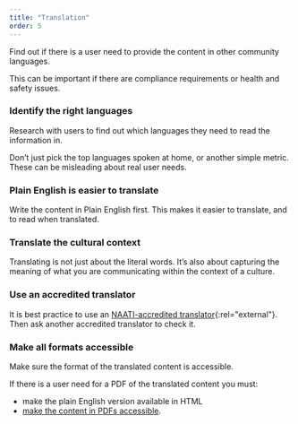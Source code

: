 ```yaml
---
title: "Translation"
order: 5
---
```


Find out if there is a user need to provide the content in other community languages.

This can be important if there are compliance requirements or health and safety issues.

### Identify the right languages

Research with users to find out which languages they need to read the information in.

Don’t just pick the top languages spoken at home, or another simple metric. These can be misleading about real user needs.

### Plain English is easier to translate

Write the content in Plain English first. This makes it easier to translate, and to read when translated.

### Translate the cultural context

Translating is not just about the literal words. It’s also about capturing the meaning of what you are communicating within the context of a culture.

### Use an accredited translator

It is best practice to use an [NAATI-accredited translator](https://www.naati.com.au/){:rel="external"}. Then ask  another accredited translator to check it.

### Make all formats accessible

Make sure the format of the translated content is accessible.

If there is a user need for a PDF of the translated content you must:
- make the plain English version available in HTML
- [make the content in PDFs accessible](/accessibility-inclusivity/#pdf-accessibility).
